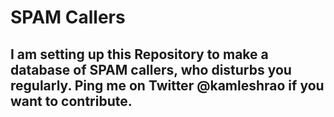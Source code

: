# SPAM Callers 

## I am setting up this Repository to make a database of SPAM callers, who disturbs you regularly. Ping me on Twitter @kamleshrao if you want to contribute.

